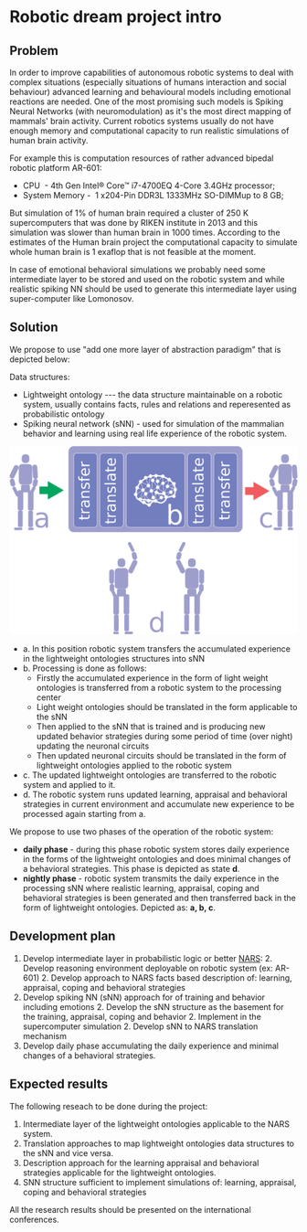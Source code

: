 # Robotic dream project intro

## Problem

In order to improve capabilities of autonomous robotic systems to deal with complex situations
(especially situations of humans interaction and social behaviour) advanced learning and behavioural models
including emotional reactions are needed. One of the most promising such models is Spiking Neural Networks
(with neuromodulation) as it's the most direct mapping of mammals' brain activity.
Current robotics systems usually do not have enough memory and computational capacity to run realistic
simulations of human brain activity.

For example this is computation resources of rather advanced bipedal robotic platform AR-601:

* CPU  - 4th Gen Intel® Core™ i7-4700EQ 4-Core 3.4GHz processor;
* System Memory -  1 x204-Pin DDR3L 1333MHz SO-DIMMup to 8 GB;

But simulation of 1% of human brain required a cluster of 250 K supercomputers that was done by RIKEN
institute in 2013 and this simulation was slower than human brain in 1000 times.
According to the estimates of the Human brain project the computational capacity to simulate whole human
brain is 1 exaflop that is not feasible at the moment.

In case of emotional behavioral simulations we probably need some intermediate layer to be stored and used on the robotic system and while realistic spiking NN should be used to generate this intermediate layer using
super-computer like Lomonosov.

## Solution

We propose to use "add one more layer of abstraction paradigm" that is depicted below:

Data structures:

- Lightweight ontology --- the data structure maintainable on a robotic system, usually contains facts, rules
and relations and reperesented as probabilistic ontology
- Spiking neural network (sNN) - used for simulation of the mammalian behavior and learning using real life
experience of the robotic system.

![Components diagram](components.png)

- a. In this position robotic system transfers the accumulated experience in the lightweight ontologies structures into sNN
- b. Processing is done as follows:
  - Firstly the accumulated experience in the form of light weight ontologies is transferred from a robotic system to  the processing center
  - Light weight ontologies should be translated in the form applicable to the sNN
  - Then applied to the sNN that is trained and is producing new updated behavior strategies during some period of time (over night) updating the neuronal circuits
  - Then updated neuronal circuits should be translated in the form of lightweight ontologies applied to the robotic system
- c. The updated lightweight ontologies are transferred to the robotic system and applied to it.
- d. The robotic system runs updated learning, appraisal and behavioral strategies in current environment and accumulate new experience to be processed again starting from a.

We propose to use two phases of the operation of the robotic system:
- **daily phase** - during this phase robotic system stores daily experience in the forms of the lightweight
ontologies and does minimal changes of a behavioral strategies. This phase is depicted as state **d**.
- **nightly phase** - robotic system transmits the daily experience in the processing sNN where realistic
learning, appraisal, coping and behavioral strategies is been generated and then transferred back in the form of lightweight ontologies. Depicted as: **a, b, c**.


## Development plan

1. Develop intermediate layer in probabilistic logic or better [NARS](https://github.com/opennars/opennars):
   2. Develop reasoning environment deployable on robotic system (ex: AR-601)
   2. Develop approach to NARS facts based description of: learning, appraisal, coping and
   behavioral strategies
1. Develop spiking NN (sNN) approach for of training and behavior including emotions
   2. Develop the sNN structure as the basement for the training, appraisal, coping and behavior
   2. Implement in the supercomputer simulation
   2. Develop sNN to NARS translation mechanism
1. Develop daily phase accumulating the daily experience and minimal changes of a behavioral strategies.

## Expected results

The following reseach to be done during the project:

1. Intermediate layer of the lightweight ontologies applicable to the NARS system.
1. Translation approaches to map lightweight ontologies data structures to the sNN and vice versa.
1. Description approach for the learning appraisal and behavioral strategies applicable for the lightweight
ontologies.
1. SNN structure sufficient to implement simulations of: learning, appraisal, coping and behavioral strategies

All the research results should be presented on the international conferences.

